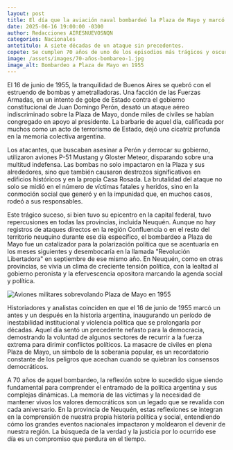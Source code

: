 ```yaml
---
layout: post
title: El día que la aviación naval bombardeó la Plaza de Mayo y marcó a fuego la historia argentina.
date: 2025-06-16 19:00:00 -0300
author: Redacciones AIRESNUEVOSNQN
categories: Nacionales
antetitulo: A siete décadas de un ataque sin precedentes.
copete: Se cumplen 70 años de uno de los episodios más trágicos y oscuros de la historia reciente de Argentina: el bombardeo a Plaza de Mayo del 16 de junio de 1955. Aquel día, aviones de la Armada y la Fuerza Aérea arrojaron casi 10.000 kilos de bombas sobre la multitud congregada frente a la Casa Rosada, dejando un saldo de más de 300 muertos y un millar de heridos, un hecho que inauguró un ciclo de violencia política cuyas consecuencias se sintieron en todo el país, incluida la provincia de Neuquén.
image: /assets/images/70-años-bombareo-1.jpg 
image_alt: Bombardeo a Plaza de Mayo en 1955
---
```


El 16 de junio de 1955, la tranquilidad de Buenos Aires se quebró con el estruendo de bombas y ametralladoras. Una facción de las Fuerzas Armadas, en un intento de golpe de Estado contra el gobierno constitucional de Juan Domingo Perón, desató un ataque aéreo indiscriminado sobre la Plaza de Mayo, donde miles de civiles se habían congregado en apoyo al presidente. La barbarie de aquel día, calificada por muchos como un acto de terrorismo de Estado, dejó una cicatriz profunda en la memoria colectiva argentina.

Los atacantes, que buscaban asesinar a Perón y derrocar su gobierno, utilizaron aviones P-51 Mustang y Gloster Meteor, disparando sobre una multitud indefensa. Las bombas no solo impactaron en la Plaza y sus alrededores, sino que también causaron destrozos significativos en edificios históricos y en la propia Casa Rosada. La brutalidad del ataque no solo se midió en el número de víctimas fatales y heridos, sino en la conmoción social que generó y en la impunidad que, en muchos casos, rodeó a sus responsables.

Este trágico suceso, si bien tuvo su epicentro en la capital federal, tuvo repercusiones en todas las provincias, incluida Neuquén. Aunque no hay registros de ataques directos en la región Confluencia o en el resto del territorio neuquino durante ese día específico, el bombardeo a Plaza de Mayo fue un catalizador para la polarización política que se acentuaría en los meses siguientes y desembocaría en la llamada "Revolución Libertadora" en septiembre de ese mismo año. En Neuquén, como en otras provincias, se vivía un clima de creciente tensión política, con la lealtad al gobierno peronista y la efervescencia opositora marcando la agenda social y política.

![Aviones militares sobrevolando Plaza de Mayo en 1955](/assets/images/70-años-bombareo-2.jpg) 

Historiadores y analistas coinciden en que el 16 de junio de 1955 marcó un antes y un después en la historia argentina, inaugurando un período de inestabilidad institucional y violencia política que se prolongaría por décadas. Aquel día sentó un precedente nefasto para la democracia, demostrando la voluntad de algunos sectores de recurrir a la fuerza extrema para dirimir conflictos políticos. La masacre de civiles en plena Plaza de Mayo, un símbolo de la soberanía popular, es un recordatorio constante de los peligros que acechan cuando se quiebran los consensos democráticos.

A 70 años de aquel bombardeo, la reflexión sobre lo sucedido sigue siendo fundamental para comprender el entramado de la política argentina y sus complejas dinámicas. La memoria de las víctimas y la necesidad de mantener vivos los valores democráticos son un legado que se revalida con cada aniversario. En la provincia de Neuquén, estas reflexiones se integran en la comprensión de nuestra propia historia política y social, entendiendo cómo los grandes eventos nacionales impactaron y moldearon el devenir de nuestra región. La búsqueda de la verdad y la justicia por lo ocurrido ese día es un compromiso que perdura en el tiempo.